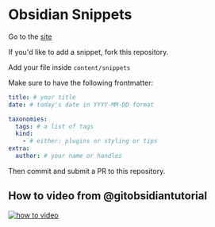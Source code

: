 # Obsidian Snippets

Go to the [site](https://obsidian-snippets.pages.dev)

If you'd like to add a snippet, fork this repository.

Add your file inside `content/snippets`

Make sure to have the following frontmatter:

```yaml
title: # your title
date: # today's date in YYYY-MM-DD format

taxonomies:
  tags: # a list of tags
  kind:
    - # either: plugins or styling or tips
extra:
  author: # your name or handles
```

Then commit and submit a PR to this repository.

## How to video from @gitobsidiantutorial

[![how to video](https://res.cloudinary.com/dknopoff/video/upload/v1621627517/pr-example.png)](https://res.cloudinary.com/dknopoff/video/upload/f_auto/v1621627517/pr-example.webm)
